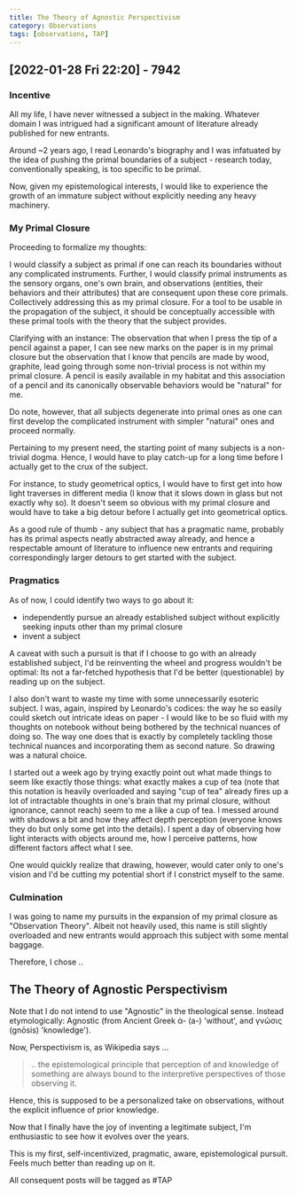 ```yaml
---
title: The Theory of Agnostic Perspectivism
category: Observations
tags: [observations, TAP]
---
```


## [2022-01-28 Fri 22:20] - 7942


### Incentive 

All my life, I have never witnessed a subject in the making. Whatever
domain I was intrigued had a significant amount of literature already
published for new entrants.

Around ~2 years ago, I read Leonardo's biography and I was infatuated
by the idea of pushing the primal boundaries of a subject - research today,
conventionally speaking, is too specific to be primal.

Now, given my epistemological interests, I would like to experience
the growth of an immature subject without explicitly needing any
heavy machinery.

### My Primal Closure

Proceeding to formalize my thoughts:

I would classify a subject as primal if one can reach its boundaries without
any complicated instruments. Further, I would classify primal
instruments as the sensory organs, one's own brain, and observations
(entities, their behaviors and their attributes) that are consequent upon these core
primals. Collectively addressing this as my primal closure.
For a tool to be usable in the propagation of the subject,
it should be conceptually accessible with these primal tools with the
theory that the subject provides.

Clarifying with an instance: The observation that when I press the tip
of a pencil against a paper, I can see new marks on the paper is in my
primal closure but the observation that I know that pencils are made
by wood, graphite, lead going through some non-trivial process is not
within my primal closure. A pencil is easily available in my habitat
and this association of a pencil and its canonically observable
behaviors would be "natural" for me.

Do note, however, that all subjects degenerate into
primal ones as one can first develop the complicated instrument
with simpler "natural" ones and proceed normally. 

Pertaining to my present need, the starting point of many subjects is a
non-trivial dogma. Hence, I would have to play catch-up for a long
time before I actually get to the crux of the subject. 

For instance, to study geometrical optics, I would have to first
get into how light traverses in different media (I know that it slows
down in glass but not exactly why so). It doesn't seem so
obvious with my primal closure and would have to take a big detour
before I actually get into geometrical optics.

As a good rule of thumb - any subject that has a pragmatic name,
probably has its primal aspects neatly abstracted away already, and hence a
respectable amount of literature to influence new entrants and
requiring correspondingly larger detours to get started with the subject.

### Pragmatics

As of now, I could identify two ways to go about it:
 - independently pursue an already established subject without
   explicitly seeking inputs other than my primal closure
 - invent a subject
 
A caveat with such a pursuit is that if I choose to go with an already
established subject, I'd be reinventing the wheel and progress
wouldn't be optimal: Its not a far-fetched hypothesis that I'd be
better (questionable) by reading up on the subject.
 
I also don't want to waste my time with some unnecessarily esoteric subject.
I was, again, inspired by Leonardo's codices: the way he so easily
could sketch out intricate ideas on paper - I would like to be so
fluid with my thoughts on notebook without being bothered by the
technical nuances of doing so. The way one does that is exactly by
completely tackling those technical nuances and incorporating them as
second nature. So drawing was a natural choice.

I started out a week ago by trying exactly point out what made things
to seem like exactly those things: what exactly makes a cup of tea
(note that this notation is heavily overloaded and saying "cup of tea"
already fires up a lot of intractable thoughts in one's brain that my
primal closure, without ignorance, cannot reach) seem to me a like a cup
of tea. I messed around with shadows a bit and how they affect depth
perception (everyone knows they do but only some get into the
details). I spent a day of observing how light interacts with objects
around me, how I perceive patterns, how different factors affect what
I see.

One would quickly realize that drawing, however, would cater only to
one's vision and I'd be cutting my potential short if I constrict
myself to the same.

### Culmination

I was going to name my pursuits in the expansion of my primal closure
as "Observation Theory". Albeit not heavily used, this name is
still slightly overloaded and new entrants would approach this subject
with some mental baggage.

Therefore, I chose ..

## The Theory of Agnostic Perspectivism 

Note that I do not intend to use "Agnostic" in the theological sense.
Instead etymologically: Agnostic (from Ancient Greek ἀ- (a-) 'without', and γνῶσις (gnōsis) 'knowledge').

Now, Perspectivism is, as Wikipedia says ... 

> .. the epistemological principle that perception of and knowledge of something are always bound to the interpretive perspectives of those observing it.

Hence, this is supposed to be a personalized take on observations,
without the explicit influence of prior knowledge.

Now that I finally have the joy of inventing a legitimate subject, I'm
enthusiastic to see how it evolves over the years.

This is my first, self-incentivized, pragmatic, aware, epistemological
pursuit. Feels much better than reading up on it.

All consequent posts will be tagged as #TAP
